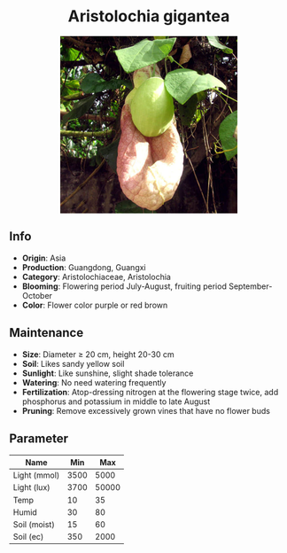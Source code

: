 <h1 align='center'>Aristolochia gigantea</h1>
<p align="center">
    <img 
        align='center'
        width='320'
        src="../images/aristolochia gigantea.png" 
        alt='Aristolochia gigantea' />
</p>

## Info

 - **Origin**: Asia
 - **Production**: Guangdong, Guangxi
 - **Category**: Aristolochiaceae, Aristolochia
 - **Blooming**: Flowering period July-August, fruiting period September-October
 - **Color**: Flower color purple or red brown

## Maintenance

 - **Size**: Diameter ≥ 20 cm, height 20-30 cm
 - **Soil**: Likes sandy yellow soil
 - **Sunlight**: Like sunshine, slight shade tolerance
 - **Watering**: No need watering frequently
 - **Fertilization**: Atop-dressing nitrogen at the flowering stage twice, add phosphorus and potassium in middle to late August
 - **Pruning**: Remove excessively grown vines that have no flower buds

## Parameter

| Name         | Min  | Max   |
|--------------|------|-------|
| Light (mmol) | 3500 | 5000  |
| Light (lux)  | 3700 | 50000 |
| Temp         | 10    | 35    |
| Humid        | 30   | 80    |
| Soil (moist) | 15   | 60    |
| Soil (ec)    | 350  | 2000  |
